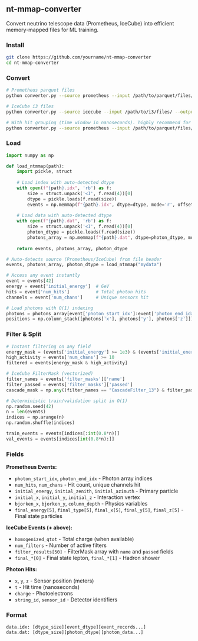 ## nt-mmap-converter

Convert neutrino telescope data (Prometheus, IceCube) into efficient memory-mapped files for ML training.

### Install

```bash
git clone https://github.com/yourname/nt-mmap-converter
cd nt-mmap-converter
```

### Convert

```bash
# Prometheus parquet files
python converter.py --source prometheus --input /path/to/parquet/files/ --output mydata

# IceCube i3 files
python converter.py --source icecube --input /path/to/i3/files/ --output mydata

# With hit grouping (time window in nanoseconds). highly recommend for prometheus datasets
python converter.py --source prometheus --input /path/to/parquet/files/ --output mydata --grouping-window-ns 2.0
```

### Load

```python
import numpy as np

def load_ntmmap(path):
    import pickle, struct
    
    # Load index with auto-detected dtype
    with open(f"{path}.idx", 'rb') as f:
        size = struct.unpack('<I', f.read(4))[0]
        dtype = pickle.loads(f.read(size))
        events = np.memmap(f"{path}.idx", dtype=dtype, mode='r', offset=f.tell())
    
    # Load data with auto-detected dtype  
    with open(f"{path}.dat", 'rb') as f:
        size = struct.unpack('<I', f.read(4))[0]
        photon_dtype = pickle.loads(f.read(size))
        photons_array = np.memmap(f"{path}.dat", dtype=photon_dtype, mode='r', offset=f.tell())
    
    return events, photons_array, photon_dtype

# Auto-detects source (Prometheus/IceCube) from file header
events, photons_array, photon_dtype = load_ntmmap("mydata")

# Access any event instantly
event = events[42]
energy = event['initial_energy']  # GeV
hits = event['num_hits']          # Total photon hits
channels = event['num_chans']     # Unique sensors hit

# Load photons with O(1) indexing
photons = photons_array[event['photon_start_idx']:event['photon_end_idx']]
positions = np.column_stack([photons['x'], photons['y'], photons['z']])
```

### Filter & Split

```python
# Instant filtering on any field
energy_mask = (events['initial_energy'] >= 1e3) & (events['initial_energy'] <= 1e6)
high_activity = events['num_chans'] >= 10
filtered = events[energy_mask & high_activity]

# IceCube FilterMask (vectorized)
filter_names = events['filter_masks']['name'] 
filter_passed = events['filter_masks']['passed']
cascade_mask = np.any((filter_names == "CascadeFilter_13") & filter_passed, axis=1)

# Deterministic train/validation split in O(1)
np.random.seed(42)
n = len(events)
indices = np.arange(n)
np.random.shuffle(indices)

train_events = events[indices[:int(0.8*n)]]
val_events = events[indices[int(0.8*n):]]
```

### Fields

**Prometheus Events:**
- `photon_start_idx`, `photon_end_idx` - Photon array indices
- `num_hits`, `num_chans` - Hit count, unique channels hit
- `initial_energy`, `initial_zenith`, `initial_azimuth` - Primary particle
- `initial_x`, `initial_y`, `initial_z` - Interaction vertex  
- `bjorken_x`, `bjorken_y`, `column_depth` - Physics variables
- `final_energy[5]`, `final_type[5]`, `final_x[5]`, `final_y[5]`, `final_z[5]` - Final state particles

**IceCube Events (+ above):**
- `homogenized_qtot` - Total charge (when available)
- `num_filters` - Number of active filters
- `filter_results[50]` - FilterMask array with `name` and `passed` fields
- `final_*[0]` - Final state lepton, `final_*[1]` - Hadron shower

**Photon Hits:**
- `x`, `y`, `z` - Sensor position (meters)  
- `t` - Hit time (nanoseconds)
- `charge` - Photoelectrons
- `string_id`, `sensor_id` - Detector identifiers

### Format

```
data.idx: [dtype_size][event_dtype][event_records...]
data.dat: [dtype_size][photon_dtype][photon_data...]
```
